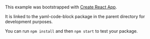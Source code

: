 This example was bootstrapped with [Create React App](https://github.com/facebook/create-react-app).

It is linked to the yaml-code-block package in the parent directory for development purposes.

You can run `npm install` and then `npm start` to test your package.
